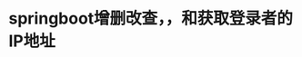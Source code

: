 <html>
<head>
    <meta charset="UTF-8">
	<title>演示啦</title>
	<link href="/bootstrap.css" rel="stylesheet">
</head>
<body>
	<h1>springboot增删改查，，和获取登录者的IP地址</h1>
</body>
</html>